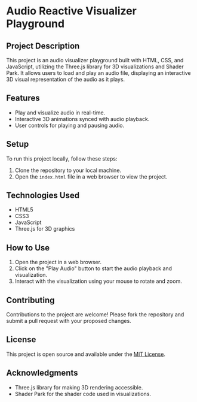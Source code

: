 # Audio Reactive Visualizer Playground

## Project Description

This project is an audio visualizer playground built with HTML, CSS, and JavaScript, utilizing the Three.js library for 3D visualizations and Shader Park. It allows users to load and play an audio file, displaying an interactive 3D visual representation of the audio as it plays.

## Features

- Play and visualize audio in real-time.
- Interactive 3D animations synced with audio playback.
- User controls for playing and pausing audio.

## Setup

To run this project locally, follow these steps:

1. Clone the repository to your local machine.
2. Open the `index.html` file in a web browser to view the project.

## Technologies Used

- HTML5
- CSS3
- JavaScript
- Three.js for 3D graphics

## How to Use

1. Open the project in a web browser.
2. Click on the "Play Audio" button to start the audio playback and visualization.
3. Interact with the visualization using your mouse to rotate and zoom.

## Contributing

Contributions to the project are welcome! Please fork the repository and submit a pull request with your proposed changes.

## License

This project is open source and available under the [MIT License](LICENSE).

## Acknowledgments

- Three.js library for making 3D rendering accessible.
- Shader Park for the shader code used in visualizations.
